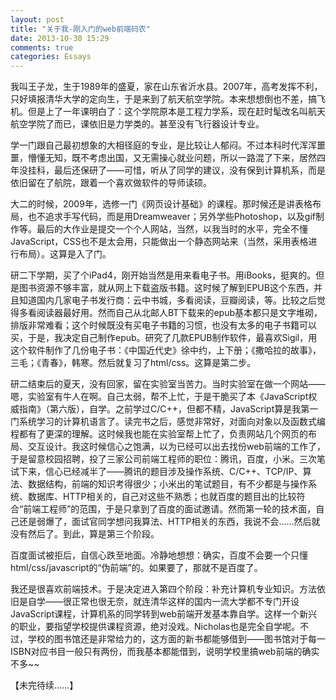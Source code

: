 ```yaml
---
layout: post
title: "关于我-刚入门的web前端码农"
date: 2013-10-30 15:29
comments: true
categories: Essays
---
```

<span class="first">我</span>叫王子龙，生于1989年的盛夏，家在山东省沂水县。2007年，高考发挥不利，只好填报清华大学的定向生，于是来到了航天航空学院。本来想想倒也不差，搞飞机。但是上了一年课明白了：这个学院原本是工程力学系，现在赶时髦改名叫航天航空学院了而已，课依旧是力学类的。甚至没有飞行器设计专业。

学一门跟自己最初想象的大相径庭的专业，是比较让人郁闷。不过本科时代浑浑噩噩，懵懂无知，既不考虑出国，又无需操心就业问题，所以一路混了下来，居然四年没挂科，最后还保研了——可惜，听从了同学的建议，没有保到计算机系，而是依旧留在了航院，跟着一个喜欢做软件的导师读硕。

大二的时候，2009年，选修一门《网页设计基础》的课程。那时候还是讲表格布局，也不追求手写代码，而是用Dreamweaver；另外学些Photoshop，以及gif制作等。最后的大作业是提交一个个人网站，当然，以我当时的水平，完全不懂JavaScript，CSS也不是太会用，只能做出一个静态网站来（当然，采用表格进行布局）。这算是入了门。

<!-- more --> 

研二下学期，买了个iPad4，刚开始当然是用来看电子书。用iBooks，挺爽的。但是图书资源不够丰富，就从网上下载盗版书籍。这时候了解到EPUB这个东西，并且知道国内几家电子书发行商：云中书城，多看阅读，豆瓣阅读，等。比较之后觉得多看阅读器最好用。然而自己从北邮人BT下载来的epub基本都只是文字堆砌，排版非常难看；这个时候既没有买电子书籍的习惯，也没有太多的电子书籍可以买，于是，我决定自己制作epub。研究了几款EPUB制作软件，最喜欢Sigil，用这个软件制作了几份电子书：《中国近代史》徐中约，上下册；《撒哈拉的故事》，三毛；《青春》，韩寒。然后就复习了html/css。这算是第二步。

研二结束后的夏天，没有回家，留在实验室当苦力。当时实验室在做一个网站——嗯，实验室有牛人在啊。自己太弱，帮不上忙，于是干脆买了本《JavaScript权威指南》（第六版），自学。之前学过C/C++，但都不精，JavaScript算是我第一门系统学习的计算机语言了。读完书之后，感觉非常好，对面向对象以及函数式编程都有了更深的理解。这时候我也能在实验室帮上忙了，负责网站几个网页的布局、交互设计。我这时候信心之饱满，以为已经可以出去找份web前端的工作了，于是留意校园招聘，投了三家公司前端工程师的职位：腾讯，百度，小米。三次笔试下来，信心已经减半了——腾讯的题目涉及操作系统、C/C++、TCP/IP、算法、数据结构，前端的知识考得很少；小米出的笔试题目，有不少都是与操作系统、数据库、HTTP相关的，自己对这些不熟悉；也就百度的题目出的比较符合“前端工程师”的范围，于是只拿到了百度的面试邀请。然而第一轮的技术面，自己还是弱爆了，面试官同学想问我算法、HTTP相关的东西，我说不会……然后就没有然后了。到此，算是第三个阶段。

百度面试被拒后，自信心跌至地面。冷静地想想：确实，百度不会要一个只懂html/css/javascript的“伪前端”的。如果要了，那就不是百度了。

我还是很喜欢前端技术。于是决定进入第四个阶段：补充计算机专业知识。方法依旧是自学——很正常也很无奈，就连清华这样的国内一流大学都不专门开设JavaScript课程，计算机系的同学转到web前端开发基本靠自学。这样一个新兴的职业，要指望学校提供课程资源，绝对没戏。Nicholas也是完全自学呢。不过，学校的图书馆还是非常给力的，这方面的新书都能够借到——图书馆对于每一ISBN对应书目一般只有两份，而我基本都能借到，说明学校里搞web前端的确实不多~~




【未完待续……】